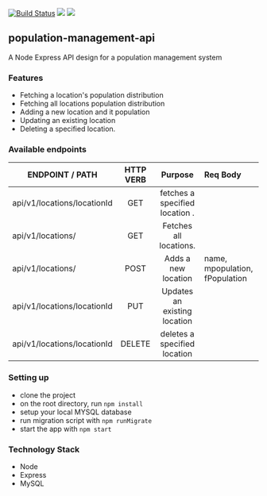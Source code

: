 [![Build Status](https://travis-ci.org/OlatunjiYso/population-management-api.svg?branch=develop)](https://travis-ci.org/OlatunjiYso/population-management-api)
<a href="https://codeclimate.com/github/OlatunjiYso/population-management-api/maintainability"><img src="https://api.codeclimate.com/v1/badges/2e0ba303c89b989631ee/maintainability" /></a>
<a href="https://codeclimate.com/github/OlatunjiYso/population-management-api/test_coverage"><img src="https://api.codeclimate.com/v1/badges/2e0ba303c89b989631ee/test_coverage" /></a>



## population-management-api
A Node Express API design for a population management system

### Features
- Fetching a location's population distribution
- Fetching all locations population distribution
- Adding a new location and it population
- Updating an existing location
- Deleting a specified location.




### Available endpoints


|        ENDPOINT / PATH         |    HTTP VERB      |             Purpose                |         Req Body
|--------------------------------|:-----------------:|:----------------------------------:|:--------------------------------
|  api/v1/locations/locationId   |     GET           | fetches a specified location .     |       
|  api/v1/locations/             |     GET           | Fetches all locations.             | 
|  api/v1/locations/             |     POST          | Adds a new location                | name, mpopulation, fPopulation
|  api/v1/locations/locationId   |     PUT           | Updates an existing location       |
|  api/v1/locations/locationId   |     DELETE        | deletes a specified location       |






### Setting up 
- clone the project
- on the root directory, run `npm install`
- setup your local MYSQL database
- run migration script with `npm runMigrate`
- start the app with `npm start`





### Technology Stack
- Node 
- Express
- MySQL
